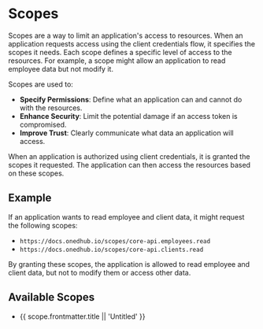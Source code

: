 # Scopes

Scopes are a way to limit an application's access to resources. When an application requests access using the
client credentials flow, it specifies the scopes it needs. Each scope defines a specific level of access to the
resources. For example, a scope might allow an application to read employee data but not modify it.

Scopes are used to:

* **Specify Permissions**: Define what an application can and cannot do with the resources.
* **Enhance Security**: Limit the potential damage if an access token is compromised.
* **Improve Trust**: Clearly communicate what data an application will access.

When an application is authorized using client credentials, it is granted the scopes it requested. The application can
then access the resources based on these scopes.

## Example

If an application wants to read employee and client data, it might request the following scopes:

* `https://docs.onedhub.io/scopes/core-api.employees.read`
* `https://docs.onedhub.io/scopes/core-api.clients.read`

By granting these scopes, the application is allowed to read employee and client data, but not to modify them or access
other data.


<script setup>
import { data as scopes } from '../.vitepress/theme/scopes.data'
console.log(scopes.filter(scope => scope.frontmatter.title !== undefined))
</script>
## Available Scopes
<ul>
  <li v-for="scope in scopes.filter(scope => scope.frontmatter.title !== undefined)" :key="scope.url">
    <a :href="scope.url">{{ scope.frontmatter.title || 'Untitled' }}</a>
  </li>
</ul>